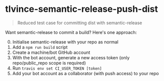# tlvince-semantic-release-push-dist

> Reduced test case for committing dist with semantic-release

Want semantic-release to commit a build? Here's one approach:

0. Initialise semantic-release with your repo as normal
1. Add a `npm run build` script
2. Create a machine/bot GitHub account
3. With the bot account, generate a new access token (only repo/public_repo scope is required)
4. Run `travis env set CI_USER_TOKEN [token]`
5. Add your bot account as a collaborator (with push access) to your repo
